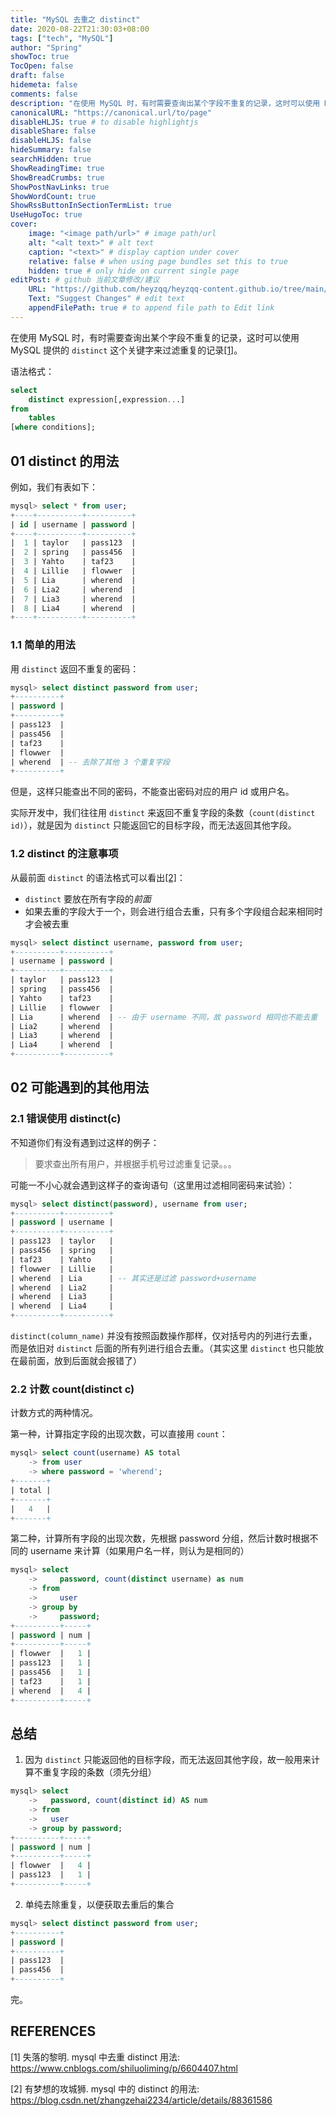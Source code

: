 ```yaml
---
title: "MySQL 去重之 distinct"
date: 2020-08-22T21:30:03+08:00
tags: ["tech", "MySQL"]
author: "Spring"
showToc: true
TocOpen: false
draft: false
hidemeta: false
comments: false
description: "在使用 MySQL 时，有时需要查询出某个字段不重复的记录，这时可以使用 MySQL 提供的 distinct 这个关键字来过滤重复的记录。"
canonicalURL: "https://canonical.url/to/page"
disableHLJS: true # to disable highlightjs
disableShare: false
disableHLJS: false
hideSummary: false
searchHidden: true
ShowReadingTime: true
ShowBreadCrumbs: true
ShowPostNavLinks: true
ShowWordCount: true
ShowRssButtonInSectionTermList: true
UseHugoToc: true
cover:
    image: "<image path/url>" # image path/url
    alt: "<alt text>" # alt text
    caption: "<text>" # display caption under cover
    relative: false # when using page bundles set this to true
    hidden: true # only hide on current single page
editPost: # github 当前文章修改/建议
    URL: "https://github.com/heyzqq/heyzqq-content.github.io/tree/main/content"
    Text: "Suggest Changes" # edit text
    appendFilePath: true # to append file path to Edit link
---
```


在使用 MySQL 时，有时需要查询出某个字段不重复的记录，这时可以使用 MySQL 提供的 `distinct` 这个关键字来过滤重复的记录[[1]](https://www.cnblogs.com/shiluoliming/p/6604407.html "失落的黎明. mysql 中去重 distinct 用法")。

语法格式：

```sql
select 
    distinct expression[,expression...] 
from 
    tables 
[where conditions];
```

## 01 distinct 的用法

例如，我们有表如下：

```SQL
mysql> select * from user;
+----+----------+----------+
| id | username | password |
+----+----------+----------+
|  1 | taylor   | pass123  |
|  2 | spring   | pass456  |
|  3 | Yahto    | taf23    |
|  4 | Lillie   | flowwer  |
|  5 | Lia      | wherend  |
|  6 | Lia2     | wherend  |
|  7 | Lia3     | wherend  |
|  8 | Lia4     | wherend  |
+----+----------+----------+
```

### 1.1 简单的用法

用 `distinct` 返回不重复的密码：

```SQL
mysql> select distinct password from user;
+----------+
| password |
+----------+
| pass123  |
| pass456  |
| taf23    |
| flowwer  |
| wherend  | -- 去除了其他 3 个重复字段
+----------+
```

但是，这样只能查出不同的密码，不能查出密码对应的用户 id 或用户名。

实际开发中，我们往往用 `distinct` 来返回不重复字段的条数（`count(distinct id)`），就是因为 `distinct` 只能返回它的目标字段，而无法返回其他字段。

### 1.2 distinct 的注意事项

从最前面 `distinct` 的语法格式可以看出[[2]](https://blog.csdn.net/zhangzehai2234/article/details/88361586 "有梦想的攻城狮. mysql 中的 distinct 的用法")：

- `distinct` 要放在所有字段的*前面*
- 如果去重的字段大于一个，则会进行组合去重，只有多个字段组合起来相同时才会被去重

```SQL
mysql> select distinct username, password from user;
+----------+----------+
| username | password |
+----------+----------+
| taylor   | pass123  |
| spring   | pass456  |
| Yahto    | taf23    |
| Lillie   | flowwer  |
| Lia      | wherend  | -- 由于 username 不同，故 password 相同也不能去重
| Lia2     | wherend  |
| Lia3     | wherend  |
| Lia4     | wherend  |
+----------+----------+
```

## 02 可能遇到的其他用法

### 2.1 错误使用 distinct(c)

不知道你们有没有遇到过这样的例子：

> 要求查出所有用户，并根据手机号过滤重复记录。。。

可能一不小心就会遇到这样子的查询语句（这里用过滤相同密码来试验）：

```SQL
mysql> select distinct(password), username from user;
+----------+----------+
| password | username |
+----------+----------+
| pass123  | taylor   |
| pass456  | spring   |
| taf23    | Yahto    |
| flowwer  | Lillie   |
| wherend  | Lia      | -- 其实还是过滤 password+username
| wherend  | Lia2     |
| wherend  | Lia3     |
| wherend  | Lia4     |
+----------+----------+
```

`distinct(column_name)` 并没有按照函数操作那样，仅对括号内的列进行去重，而是依旧对 `distinct` 后面的所有列进行组合去重。（其实这里 `distinct` 也只能放在最前面，放到后面就会报错了）

### 2.2 计数 count(distinct c)

计数方式的两种情况。

第一种，计算指定字段的出现次数，可以直接用 `count`：

```SQL
mysql> select count(username) AS total 
    -> from user 
    -> where password = 'wherend';
+-------+
| total |
+-------+
|   4   |
+-------+
```

第二种，计算所有字段的出现次数，先根据 password 分组，然后计数时根据不同的 username 来计算（如果用户名一样，则认为是相同的）

```SQL
mysql> select
    ->     password, count(distinct username) as num
    -> from
    ->     user
    -> group by
    ->     password;
+----------+-----+
| password | num |
+----------+-----+
| flowwer  |   1 |
| pass123  |   1 |
| pass456  |   1 |
| taf23    |   1 |
| wherend  |   4 |
+----------+-----+
```

## 总结

1. 因为 `distinct` 只能返回他的目标字段，而无法返回其他字段，故一般用来计算不重复字段的条数（须先分组）
```SQL
mysql> select 
    ->   password, count(distinct id) AS num 
    -> from
    ->   user 
    -> group by password;
+----------+-----+
| password | num |
+----------+-----+
| flowwer  |   4 |
| pass123  |   1 |
+----------+-----+
```
2. 单纯去除重复，以便获取去重后的集合
```SQL
mysql> select distinct password from user;
+----------+
| password |
+----------+
| pass123  |
| pass456  |
+----------+
```

完。


## REFERENCES 

[1] 失落的黎明. mysql 中去重 distinct 用法:
https://www.cnblogs.com/shiluoliming/p/6604407.html

[2] 有梦想的攻城狮. mysql 中的 distinct 的用法:
https://blog.csdn.net/zhangzehai2234/article/details/88361586